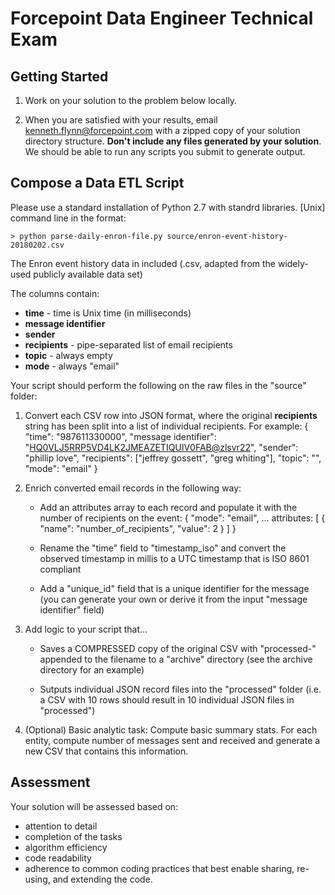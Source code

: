 Forcepoint Data Engineer Technical Exam
=======================================================

Getting Started
---------------

1. Work on your solution to the problem below locally.

2. When you are satisfied with your results, email kenneth.flynn@forcepoint.com with a
   zipped copy of your solution directory structure. **Don't include any files generated 
   by your solution**. We should be able to run any scripts you submit to generate output.

Compose a Data ETL Script
-------------------------------------

Please use a standard installation of Python 2.7 with standrd libraries.
[Unix] command line in the format:

```
> python parse-daily-enron-file.py source/enron-event-history-20180202.csv
```

The Enron event history data in included (.csv, adapted from the widely-used publicly available data set)

The columns contain:

* **time** - time is Unix time (in milliseconds)
* **message identifier**
* **sender**
* **recipients** - pipe-separated list of email recipients
* **topic** - always empty
* **mode** - always "email"

Your script should perform the following on the raw files in the "source" folder:

1. Convert each CSV row into JSON format, where the original **recipients** string has been split into a list of individual recipients. For example:
   {
      "time": "987611330000",
      "message identifier": "<HQ0VLJ5RRP5VD4LK2JMEAZETIQUIV0FAB@zlsvr22>",
      "sender": "phillip love",
      "recipients": ["jeffrey gossett", "greg whiting"],
      "topic": "",
      "mode": "email"
   }

2. Enrich converted email records in the following way:

   * Add an attributes array to each record and populate it with the number of recipients on the event:
   {
      "mode": "email",
      ...
      attributes: [
         {
            "name": "number_of_recipients",
            "value": 2
         }
      ]
   }

   * Rename the "time" field to "timestamp_iso" and convert the observed timestamp
     in millis to a UTC timestamp that is ISO 8601 compliant

   * Add a "unique_id" field that is a unique identifier for the message (you can
     generate your own or derive it from the input "message identifier" field)

3. Add logic to your script that...

   * Saves a COMPRESSED copy of the original CSV with "processed-<date>" appended
      to the filename to a "archive" directory (see the archive directory for an
      example)

   * Sutputs individual JSON record files into the "processed" folder (i.e.
      a CSV with 10 rows should result in 10 individual JSON files in "processed")

4. (Optional) Basic analytic task: Compute basic summary stats. For each entity,
   compute number of messages sent and received and generate a new CSV that
   contains this information.

Assessment
----------

Your solution will be assessed based on:

* attention to detail
* completion of the tasks
* algorithm efficiency
* code readability
* adherence to common coding practices that best enable sharing, re-using, and
  extending the code.

